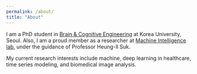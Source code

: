 ```yaml
---
permalink: /about/
title: "About"
---
```


I am a PhD student in [Brain & Cognitive Engineering](https://brain.korea.ac.kr) at Korea University, Seoul. Also, I am a proud member as a researcher at [Machine Intelligence lab](https://milab.korea.ac.kr), under the guidance of Professor Heung-Il Suk.

My current research interests include machine, deep learning in healthcare, time series modeling, and biomedical image analysis.